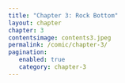```yaml
---
title: "Chapter 3: Rock Bottom"
layout: chapter
chapter: 3
contentsimage: contents3.jpeg
permalink: /comic/chapter-3/
pagination:
   enabled: true
   category: chapter-3
---
```


